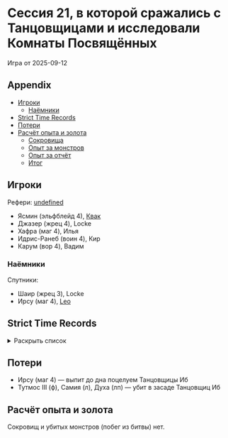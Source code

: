 # Сессия 21, в которой сражались с Танцовщицами и исследовали Комнаты Посвящённых

<!--
<a title="" href="">
  <img src="" style="width:800px" />
</a>
-->

Игра от 2025-09-12

## Appendix

<!-- toc -->

- [Игроки](#%D0%B8%D0%B3%D1%80%D0%BE%D0%BA%D0%B8)
  - [Наёмники](#%D0%BD%D0%B0%D1%91%D0%BC%D0%BD%D0%B8%D0%BA%D0%B8)
- [Strict Time Records](#strict-time-records)
- [Потери](#%D0%BF%D0%BE%D1%82%D0%B5%D1%80%D0%B8)
- [Расчёт опыта и золота](#%D1%80%D0%B0%D1%81%D1%87%D1%91%D1%82-%D0%BE%D0%BF%D1%8B%D1%82%D0%B0-%D0%B8-%D0%B7%D0%BE%D0%BB%D0%BE%D1%82%D0%B0)
  - [Сокровища](#%D1%81%D0%BE%D0%BA%D1%80%D0%BE%D0%B2%D0%B8%D1%89%D0%B0)
  - [Опыт за монстров](#%D0%BE%D0%BF%D1%8B%D1%82-%D0%B7%D0%B0-%D0%BC%D0%BE%D0%BD%D1%81%D1%82%D1%80%D0%BE%D0%B2)
  - [Опыт за отчёт](#%D0%BE%D0%BF%D1%8B%D1%82-%D0%B7%D0%B0-%D0%BE%D1%82%D1%87%D1%91%D1%82)
  - [Итог](#%D0%B8%D1%82%D0%BE%D0%B3)

<!-- tocstop -->

## Игроки

Рефери: [undefined](https://t.me/oktottrpg)

- Ясмин (эльфблейд 4), [Квак](https://t.me/troglog)
- Джазер (жрец 4), Locke
- Хафра (маг 4), Илья
- Идрис-Ранеб (воин 4), Кир
- Карум (вор 4), Вадим

### Наёмники

Спутники:

- Шаир (жрец 3), Locke
- Ирсу (маг 4), [Leo](https://t.me/fiftyforfifty)

## Strict Time Records

<details><summary>Раскрыть список</summary>

По дням

- 1 день: 1ч + 2ч20м (игра 1) 10 января
- 2 день: отдых в лагере, ночёвка (игра 2) 17 января
- 3 день: 1ч + 3ч20м, остались внутри (конец игры 2). 4ч30м внутри (игра 3). 2ч30м (игра 4).
- 4-7 день: отдых, наём
- 8 день: раскопки шахты снаружи (конец игры 4) (игра 5)
- 9 день: 3ч10м внутри (конец игры 5) (игра 6), вышли наружу и ночевали в лагере
- 10 день: 4ч внутри (конец игры 6), 7ч + 40м в гротах (игра 7), 1ч10 м (игра 8) (Ширин, икра)
- 11-13 день: отдых в лагере, отправка каравана с сокровищами в поселение
- 14 день: 4ч10м (конец игры 8), 3ч40м (игра 9)
- 15 день: отдых, исследования (конец игры 9)
- 16 день (игра 10)
- 17 день: караван доезжает до поселения (игра 11), лечение в лагере
- 18 день: лечение в лагере
- 19 день: спуск в гробницу (7ч20м) (конец игры 11) (игра 12)
- 20 день: икра в Ширин созревает, караван выезжает обратно, спуск в гробницу и обратно (2ч40м) (конец игры 12)
- 21-25 дни: дорога, караван в лагере
- 26 день: гробница (5ч10м) (конец игры 13)
- 27 день: лагерь, изучение, охота (игра 14)
- 28 день: гробница (6ч50м)
- 29 день: лагерь, ждут караван (игра 15)
- 30 гробница
- 31 гробница (окончание игры 15, игра 16) оплата за лагерь, 2ч40м
- 32 день: 2ч50м (конец игры 16), вышли на поверхность (игра 17)
- 33 день: 2ч20м внутри
- 34 день: 1ч внутри, смерть андела Иерамель (игра 18)
- 35-39 дни: караван в город
- 40-41 дни: продажа сокровищ, встреча с колдуном Кехебом
- 42-46 дни: караван к лагерю
- 47 день: 1ч внутри (конец игры 18), 30м внутри (игра 19)
- 48 день: 4ч внутри
- 49 день: 1ч внутри
- 50 день: отдых в лагере, переписывание заклинаний
- 51 день: 3ч 20м внутри (игра 20), (игра 21)
- 52-55: отдых
- 56 день: 2ч 30м внутри (конец игры 21)
- ...
- 60 день, прибывает караван, наёмники
- ...
- 62 день: кончается оплата наёмников

</details>

## Потери

- Ирсу (маг 4) — выпит до дна поцелуем Танцовщицы Иб
- Тутмос III (ф), Самия (л), Духа (лп) — убит в засаде Танцовщиц Иб

## Расчёт опыта и золота

Сокровищ и убитых монстров (побег из битвы) нет.
